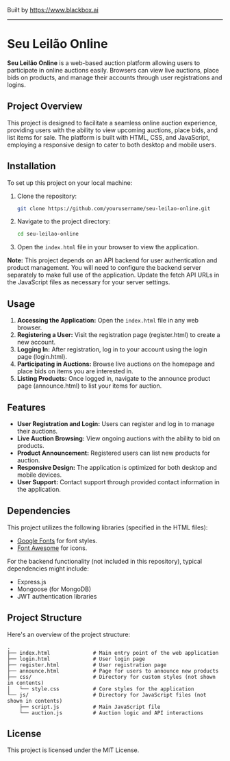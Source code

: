 
Built by https://www.blackbox.ai

---

# Seu Leilão Online

**Seu Leilão Online** is a web-based auction platform allowing users to participate in online auctions easily. Browsers can view live auctions, place bids on products, and manage their accounts through user registrations and logins.

## Project Overview

This project is designed to facilitate a seamless online auction experience, providing users with the ability to view upcoming auctions, place bids, and list items for sale. The platform is built with HTML, CSS, and JavaScript, employing a responsive design to cater to both desktop and mobile users.

## Installation

To set up this project on your local machine:

1. Clone the repository:
    ```bash
    git clone https://github.com/yourusername/seu-leilao-online.git
    ```

2. Navigate to the project directory:
    ```bash
    cd seu-leilao-online
    ```

3. Open the `index.html` file in your browser to view the application.

**Note:** This project depends on an API backend for user authentication and product management. You will need to configure the backend server separately to make full use of the application. Update the fetch API URLs in the JavaScript files as necessary for your server settings.

## Usage

1. **Accessing the Application:** Open the `index.html` file in any web browser.
2. **Registering a User:** Visit the registration page (register.html) to create a new account.
3. **Logging In:** After registration, log in to your account using the login page (login.html).
4. **Participating in Auctions:** Browse live auctions on the homepage and place bids on items you are interested in.
5. **Listing Products:** Once logged in, navigate to the announce product page (announce.html) to list your items for auction.

## Features

- **User Registration and Login:** Users can register and log in to manage their auctions.
- **Live Auction Browsing:** View ongoing auctions with the ability to bid on products.
- **Product Announcement:** Registered users can list new products for auction.
- **Responsive Design:** The application is optimized for both desktop and mobile devices.
- **User Support:** Contact support through provided contact information in the application.
  
## Dependencies

This project utilizes the following libraries (specified in the HTML files):

- [Google Fonts](https://fonts.googleapis.com/css2?family=Inter:wght@400;500;600;700&display=swap) for font styles.
- [Font Awesome](https://cdnjs.cloudflare.com/ajax/libs/font-awesome/6.4.0/css/all.min.css) for icons.

For the backend functionality (not included in this repository), typical dependencies might include:

- Express.js
- Mongoose (for MongoDB)
- JWT authentication libraries

## Project Structure

Here's an overview of the project structure:

```
.
├── index.html              # Main entry point of the web application
├── login.html              # User login page
├── register.html           # User registration page
├── announce.html           # Page for users to announce new products
├── css/                    # Directory for custom styles (not shown in contents)
│   └── style.css           # Core styles for the application
└── js/                     # Directory for JavaScript files (not shown in contents)
    ├── script.js           # Main JavaScript file
    └── auction.js          # Auction logic and API interactions
```

## License

This project is licensed under the MIT License.